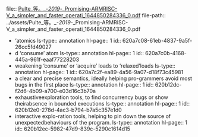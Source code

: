 file:: [Pulte_等。_-_2019_-_Promising-ARMRISC-V_a_simpler_and_faster_operati_1644850284336_0.pdf](../assets/Pulte_等。_-_2019_-_Promising-ARMRISC-V_a_simpler_and_faster_operati_1644850284336_0.pdf)
file-path:: ../assets/Pulte_等。_-_2019_-_Promising-ARMRISC-V_a_simpler_and_faster_operati_1644850284336_0.pdf

- ‘atomics
  ls-type:: annotation
  hl-page:: 1
  id:: 620a7c08-61eb-4837-9a5f-26cc5fd49027
- d ‘consume’ atom
  ls-type:: annotation
  hl-page:: 1
  id:: 620a7c0b-4168-445a-961f-eaaf77228203
- weakening ‘consume’ or ‘acquire’ loads to ‘relaxed’loads
  ls-type:: annotation
  hl-page:: 1
  id:: 620a7c2f-ea89-4a56-9a07-d18f73c45981
- a clear and precise semantics, ideally helping pro-grammers avoid most bugs in the first place
  ls-type:: annotation
  hl-page:: 1
  id:: 620b12dc-f2d6-4b09-a700-e03d16c3b70a
- exhaustiveexploration tools, to find concurrency bugs or show theirabsence in bounded executions
  ls-type:: annotation
  hl-page:: 1
  id:: 620b12e0-278d-4ac3-b794-b7a5c357e1d0
- interactive explo-ration tools, helping to pin down the source of unexpectedbehaviours of the program.
  ls-type:: annotation
  hl-page:: 1
  id:: 620b12ec-5982-47d9-839c-5290c1614d15
